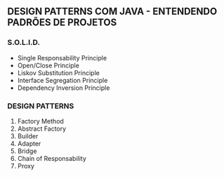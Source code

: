 ## DESIGN PATTERNS COM JAVA - ENTENDENDO PADRÕES DE PROJETOS


### S.O.L.I.D.

- Single Responsability Principle
- Open/Close Principle
- Liskov Substitution Principle
- Interface Segregation Principle
- Dependency Inversion Principle

### DESIGN PATTERNS

1. Factory Method
2. Abstract Factory
3. Builder
4. Adapter
5. Bridge
6. Chain of Responsability
7. Proxy

